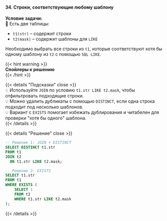 #### 34. Строки, соответствующие любому шаблону

**Условие задачи:**  
📌 Есть две таблицы:  
- `t1(str)` – содержит строки  
- `t2(mask)` – содержит шаблоны для `LIKE`  

Необходимо выбрать все строки из `t1`, которые соответствуют хотя бы одному шаблону из `t2` с помощью `SQL LIKE`.

{{< hint warning >}}  
**Спойлеры к решению**  
{{< /hint >}}

{{< details "Подсказки" close >}}  
💡 Используйте `JOIN` по условию `t1.str LIKE t2.mask`, чтобы отфильтровать подходящие строки.  
💡 Можно удалить дубликаты с помощью `DISTINCT`, если одна строка подходит под несколько шаблонов.  
💡 Вариант с `EXISTS` помогает избежать дублирования и читабелен для проверки "хотя бы одного" шаблона.  
{{< /details >}}

{{< details "Решение" close >}}
```sql
-- Решение 1: JOIN + DISTINCT
SELECT DISTINCT t1.str
FROM t1
JOIN t2
  ON t1.str LIKE t2.mask;

-- Решение 2: EXISTS
SELECT t1.str
FROM t1
WHERE EXISTS (
    SELECT 1
    FROM t2
    WHERE t1.str LIKE t2.mask
);
```

{{< /details >}}